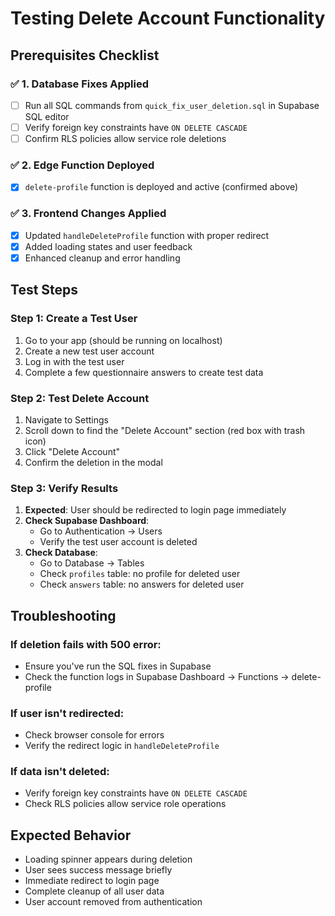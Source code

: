 # Testing Delete Account Functionality

## Prerequisites Checklist

### ✅ 1. Database Fixes Applied
- [ ] Run all SQL commands from `quick_fix_user_deletion.sql` in Supabase SQL editor
- [ ] Verify foreign key constraints have `ON DELETE CASCADE`
- [ ] Confirm RLS policies allow service role deletions

### ✅ 2. Edge Function Deployed
- [x] `delete-profile` function is deployed and active (confirmed above)

### ✅ 3. Frontend Changes Applied
- [x] Updated `handleDeleteProfile` function with proper redirect
- [x] Added loading states and user feedback
- [x] Enhanced cleanup and error handling

## Test Steps

### Step 1: Create a Test User
1. Go to your app (should be running on localhost)
2. Create a new test user account
3. Log in with the test user
4. Complete a few questionnaire answers to create test data

### Step 2: Test Delete Account
1. Navigate to Settings
2. Scroll down to find the "Delete Account" section (red box with trash icon)
3. Click "Delete Account"
4. Confirm the deletion in the modal

### Step 3: Verify Results
1. **Expected**: User should be redirected to login page immediately
2. **Check Supabase Dashboard**:
   - Go to Authentication → Users
   - Verify the test user account is deleted
3. **Check Database**:
   - Go to Database → Tables
   - Check `profiles` table: no profile for deleted user
   - Check `answers` table: no answers for deleted user

## Troubleshooting

### If deletion fails with 500 error:
- Ensure you've run the SQL fixes in Supabase
- Check the function logs in Supabase Dashboard → Functions → delete-profile

### If user isn't redirected:
- Check browser console for errors
- Verify the redirect logic in `handleDeleteProfile`

### If data isn't deleted:
- Verify foreign key constraints have `ON DELETE CASCADE`
- Check RLS policies allow service role operations

## Expected Behavior
- Loading spinner appears during deletion
- User sees success message briefly
- Immediate redirect to login page
- Complete cleanup of all user data
- User account removed from authentication
